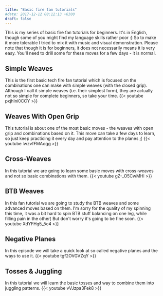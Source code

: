 ```yaml
---
title: "Basic fire fan tutorials"
#date: 2017-12-12 08:12:13 +0300
draft: false
---
```


This is my series of basic fire fan tutorials for beginners. It's in English, though some of you might find my language skills rather poor :) So to make it more tolerable I tried to mix it with music and visual demonstration. 
Please note that though it is for beginners, it does not necessarily means it is very easy. You'll need to drill some for these moves for a few days - it is normal.

## Simple Weaves
This is the first basic tech fire fan tutorial which is focused on the combinations one can make with simple weaves (with the closed grip). Although I call it simple weaves (i.e. their simplest form), they are actually not so simple for complete beginners, so take your time.
{{< youtube pxjhIni0CCY >}}

## Weaves With Open Grip
This tutorial is about one of the most basic moves - the weaves with open grip and combinations based on it. This move can take a few days to learn, so just keep practicing it every day and pay attention to the planes ;)
{{< youtube lwzvfFMAogg >}}

## Cross-Weaves
In this tutorial we are going to learn some basic moves with cross-weaves and not so basic combinations with them.
{{< youtube gZ-_O5CwMHI >}}

## BTB Weaves
In this fan tutorial we are going to study the BTB weaves and some advanced moves based on them. I'm sorry for the quality of my spinning this time, it was a bit hard to spin BTB stuff balancing on one leg, while filling pain in the other) But don't worry it's going to be fine soon.
{{< youtube XdYFHg5_5c4 >}}

## Negative Planes
In this episode we will take a quick look at so called negative planes and the ways to use it.
{{< youtube tgf2OVGVZqY >}}

## Tosses & Juggling
In this tutorial we will learn the basic tosses and way to combine them into juggling patterns.
{{< youtube vVJzpa3Fek8 >}}
